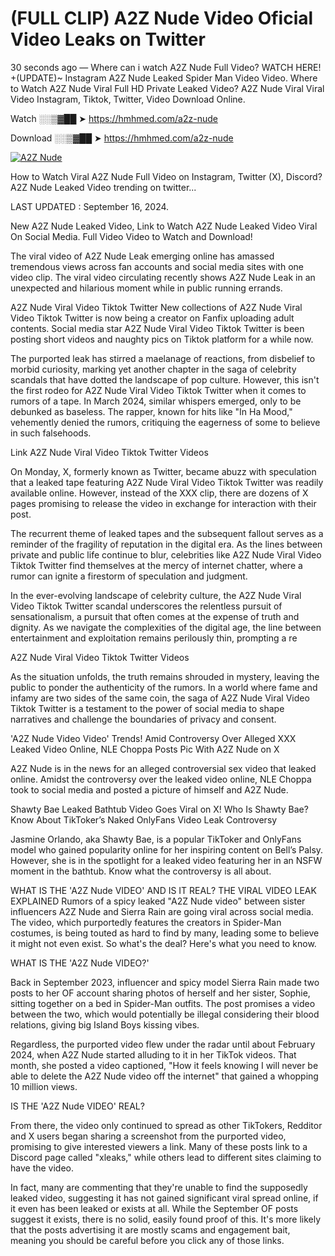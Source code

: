 # (FULL CLIP) A2Z Nude Video Oficial Video Leaks on Twitter

30 seconds ago — Where can i watch A2Z Nude Full Video? WATCH HERE! +(UPDATE)~ Instagram A2Z Nude Leaked Spider Man Video Video. Where to Watch A2Z Nude Viral Full HD Private Leaked Video? A2Z Nude Viral Viral Video Instagram, Tiktok, Twitter, Video Download Online.

Watch ░░▒▓██ ➤ https://hmhmed.com/a2z-nude

Download ░░▒▓██ ➤ https://hmhmed.com/a2z-nude

[![A2Z Nude](https://i.imgur.com/dJHk4Zq.gif)](https://hmhmed.com/a2z-nude)

How to Watch Viral A2Z Nude Full Video on Instagram, Twitter (X), Discord? A2Z Nude Leaked Video trending on twitter...

LAST UPDATED : September 16, 2024.

New A2Z Nude Leaked Video, Link to Watch A2Z Nude Leaked Video Viral On Social Media. Full Video Video to Watch and Download!

The viral video of A2Z Nude Leak emerging online has amassed tremendous views across fan accounts and social media sites with one video clip. The viral video circulating recently shows A2Z Nude Leak in an unexpected and hilarious moment while in public running errands.

A2Z Nude Viral Video Tiktok Twitter New collections of A2Z Nude Viral Video Tiktok Twitter is now being a creator on Fanfix uploading adult contents. Social media star A2Z Nude Viral Video Tiktok Twitter is been posting short videos and naughty pics on Tiktok platform for a while now.

The purported leak has stirred a maelanage of reactions, from disbelief to morbid curiosity, marking yet another chapter in the saga of celebrity scandals that have dotted the landscape of pop culture. However, this isn't the first rodeo for A2Z Nude Viral Video Tiktok Twitter when it comes to rumors of a tape. In March 2024, similar whispers emerged, only to be debunked as baseless. The rapper, known for hits like "In Ha Mood," vehemently denied the rumors, critiquing the eagerness of some to believe in such falsehoods.

Link A2Z Nude Viral Video Tiktok Twitter Videos

On Monday, X, formerly known as Twitter, became abuzz with speculation that a leaked tape featuring A2Z Nude Viral Video Tiktok Twitter was readily available online. However, instead of the XXX clip, there are dozens of X pages promising to release the video in exchange for interaction with their post.

The recurrent theme of leaked tapes and the subsequent fallout serves as a reminder of the fragility of reputation in the digital era. As the lines between private and public life continue to blur, celebrities like A2Z Nude Viral Video Tiktok Twitter find themselves at the mercy of internet chatter, where a rumor can ignite a firestorm of speculation and judgment.

In the ever-evolving landscape of celebrity culture, the A2Z Nude Viral Video Tiktok Twitter scandal underscores the relentless pursuit of sensationalism, a pursuit that often comes at the expense of truth and dignity. As we navigate the complexities of the digital age, the line between entertainment and exploitation remains perilously thin, prompting a re

A2Z Nude Viral Video Tiktok Twitter Videos

As the situation unfolds, the truth remains shrouded in mystery, leaving the public to ponder the authenticity of the rumors. In a world where fame and infamy are two sides of the same coin, the saga of A2Z Nude Viral Video Tiktok Twitter is a testament to the power of social media to shape narratives and challenge the boundaries of privacy and consent.

'A2Z Nude Video Video' Trends! Amid Controversy Over Alleged XXX Leaked Video Online, NLE Choppa Posts Pic With A2Z Nude on X

A2Z Nude is in the news for an alleged controversial sex video that leaked online. Amidst the controversy over the leaked video online, NLE Choppa took to social media and posted a picture of himself and A2Z Nude.

Shawty Bae Leaked Bathtub Video Goes Viral on X! Who Is Shawty Bae? Know About TikToker’s Naked OnlyFans Video Leak Controversy

Jasmine Orlando, aka Shawty Bae, is a popular TikToker and OnlyFans model who gained popularity online for her inspiring content on Bell’s Palsy. However, she is in the spotlight for a leaked video featuring her in an NSFW moment in the bathtub. Know what the controversy is all about.

WHAT IS THE 'A2Z Nude VIDEO' AND IS IT REAL? THE VIRAL VIDEO LEAK EXPLAINED Rumors of a spicy leaked "A2Z Nude video" between sister influencers A2Z Nude and Sierra Rain are going viral across social media. The video, which purportedly features the creators in Spider-Man costumes, is being touted as hard to find by many, leading some to believe it might not even exist. So what's the deal? Here's what you need to know.

WHAT IS THE 'A2Z Nude VIDEO?'

Back in September 2023, influencer and spicy model Sierra Rain made two posts to her OF account sharing photos of herself and her sister, Sophie, sitting together on a bed in Spider-Man outfits. The post promises a video between the two, which would potentially be illegal considering their blood relations, giving big Island Boys kissing vibes.

Regardless, the purported video flew under the radar until about February 2024, when A2Z Nude started alluding to it in her TikTok videos. That month, she posted a video captioned, "How it feels knowing I will never be able to delete the A2Z Nude video off the internet" that gained a whopping 10 million views.

IS THE 'A2Z Nude VIDEO' REAL?

From there, the video only continued to spread as other TikTokers, Redditor and X users began sharing a screenshot from the purported video, promising to give interested viewers a link. Many of these posts link to a Discord page called "xleaks," while others lead to different sites claiming to have the video.

In fact, many are commenting that they're unable to find the supposedly leaked video, suggesting it has not gained significant viral spread online, if it even has been leaked or exists at all. While the September OF posts suggest it exists, there is no solid, easily found proof of this. It's more likely that the posts advertising it are mostly scams and engagement bait, meaning you should be careful before you click any of those links.